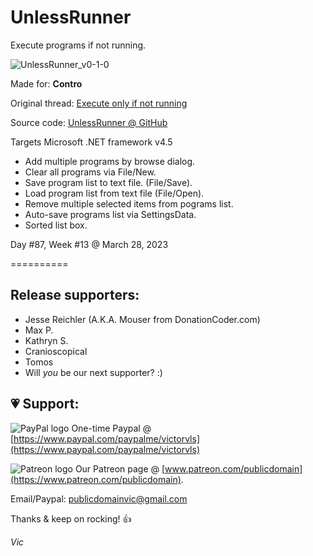 # UnlessRunner

Execute programs if not running.

![UnlessRunner_v0-1-0](https://user-images.githubusercontent.com/54631779/228413540-74c7182d-fe1a-4f19-b23d-9926100487ca.png)

Made for: **Contro**

Original thread: [Execute only if not running](https://www.donationcoder.com/forum/index.php?topic=39042.0)

Source code: [UnlessRunner @ GitHub](https://github.com/publicdomain/unless-runner)

Targets Microsoft .NET framework v4.5

- Add multiple programs by browse dialog.
- Clear all programs via File/New.
- Save program list to text file. (File/Save).
- Load program list from text file (File/Open).
- Remove multiple selected items from pograms list.
- Auto-save programs list via SettingsData.
- Sorted list box.

Day #87, Week #13 @ March 28, 2023

==========

## Release supporters:

* Jesse Reichler (A.K.A. Mouser from DonationCoder.com)
* Max P.
* Kathryn S.
* Cranioscopical
* Tomos
* Will *you* be our next supporter? :)

## 💗 Support:

![PayPal logo](https://i.imgur.com/CSaPEFY.png) One-time Paypal @ [https://www.paypal.com/paypalme/victorvls](https://www.paypal.com/paypalme/victorvls)

![Patreon logo](https://i.imgur.com/LKBj3ih.png) Our Patreon page @ [www.patreon.com/publicdomain](https://www.patreon.com/publicdomain).

Email/Paypal: publicdomainvic@gmail.com

Thanks & keep on rocking! 👍

*Vic*
